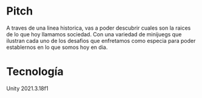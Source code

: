 # Pitch
A traves de una linea historica, vas a poder descubrir cuales son la raices de lo que hoy llamamos sociedad. Con una variedad de minijuegs que ilustran cada uno de los desafios que enfretamos como especia para poder establernos en lo que somos hoy en dia.

# Tecnología
Unity 2021.3.18f1